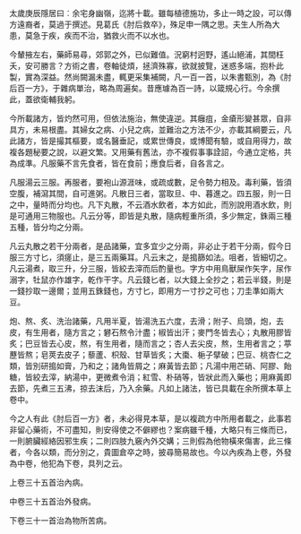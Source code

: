 太歲庚辰隱居曰︰余宅身幽嶺，迄將十載。雖每植德施功，多止一時之設，可以傳方遠裔者，莫過于撰述。見葛氏《肘后救卒》，殊足申一隅之思。夫生人所為大患，莫急于疾，疾而不治，猶救火而不以水也。

今輦掖左右，藥師易尋，郊郭之外，已似難值。況窮村迥野，遙山絕浦，其間枉夭，安可勝言？方術之書，卷軸徒煩，拯濟殊寡，欲就披覽，迷惑多端，抱朴此製，實為深益。然尚闕漏未盡，輒更采集補闕，凡一百一首，以朱書甄別，為《肘后百一方》，于雜病單治，略為周遍矣。昔應璩為百一詩，以箴規心行。今余撰此，蓋欲衛輔我躬。

今所載諸方，皆灼然可用，但依法施治，無使違逆。其癰疽，金瘡形變甚眾，自非具方，未易根盡。其婦女之病、小兒之病，並難治之方法不少，亦載其綱要云，凡此諸方，皆是撮其樞要，或名醫垂記，或累世傳良，或博聞有驗，或自用得力，故複各題秘要之說，以避文繁。又用藥有舊法，亦不複假事事詮詔，今通立定格，共為成準。凡服藥不言先食者，皆在食前；應食后者，自各言之。

凡服湯云三服。再服者，要袍山源涯味，或疏或數，足令勢力相及。毒利藥，皆須空腹，補瀉其間，自可進粥。凡散日三者，當取旦、中、暮進之。四五服，則一日之中，量時而分均也。凡下丸散，不云酒水飲者，本方如此，而別說用酒水飲，則是可通用三物服也。凡云分等，即皆是丸散，隨病輕重所須，多少無定，銖兩三種五種，皆分均之分兩。

凡云丸散之若干分兩者，是品諸藥，宜多宜少之分兩，非必止于若干分兩，假今日服三方寸匕，須瘥止，是三五兩藥耳。凡云末之，是搗篩如法。咀者，皆細切之。凡云湯煮，取三升，分三服，皆絞去滓而后酌量也。字方中用鳥獸屎作矢字，尿作溺字，牡鼠亦作雄字，乾作干字。凡云錢匕者，以大錢上全抄之；若云半錢，則是一錢抄取一邊爾；並用五銖錢也，方寸匕，即用方一寸抄之可也；刀圭準如兩大豆。

炮、熬、炙、洗治諸藥，凡用半夏，皆湯洗五六度，去滑；附子、烏頭，炮，去皮，有生用者，隨方言之；礬石熬令汁盡；椒皆出汗；麥門冬皆去心；丸散用膠皆炙；巴豆皆去心皮，熬，有生用者，隨而言之；杏人去尖皮，熬，生用者言之；葶藶皆熬；皂莢去皮子；藜蘆、枳殼、甘草皆炙；大棗、梔子擘破；巴豆、桃杏仁之類，皆別研搗如膏，乃和之；諸角皆屑之；麻黃皆去節；凡湯中用芒硝、阿膠、飴糖，皆絞去滓，納湯中，更微煮令消；紅雪、朴硝等，皆狀此而入藥也；用麻黃即去節，先煮三五沸，掠去沫后，乃入余藥。凡如上諸法，皆已具載在余所撰本草上卷中。

今之人有此《肘后百一方》者，未必得見本草，是以複疏方中所用者載之，此事若非留心藥術，不可盡知，則安得使之不僻繆也？案病雖千種，大略只有三條而已，一則腑臟經絡因邪生疾；二則四肢九竅內外交媾；三則假為他物橫來傷害，此三條者，今各以類，而分別之，貴圖倉卒之時，披尋簡易故也。今以內疾為上卷，外發為中卷，他犯為下卷，具列之云。

上卷三十五首治內病。

中卷三十五首治外發病。

下卷三十一首治為物所苦病。